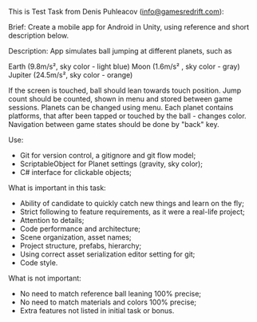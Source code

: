 This is Test Task from Denis Puhleacov (info@gamesredrift.com):

Brief:
Create a mobile app for Android in Unity, using reference and short description below. 

Description: 
App simulates ball jumping at different planets, such as

Earth (9.8m/s², sky color - light blue)
Moon (1.6m/s² , sky color - gray)
Jupiter (24.5m/s², sky color - orange)

If the screen is touched, ball should lean towards touch position. Jump count should be counted, shown in menu and stored between game sessions. Planets can be changed using menu. Each planet contains platforms, that after been tapped or touched by the ball - changes color. Navigation between game states should be done by "back" key.

Use:

- Git for version control, a gitignore and git flow model;
- ScriptableObject for Planet settings (gravity, sky color);
- C# interface for clickable objects;

What is important in this task:

- Ability of candidate to quickly catch new things and learn on the fly;
- Strict following to feature requirements, as it were a real-life project;
- Attention to details;
- Code performance and architecture;
- Scene organization, asset names;
- Project structure, prefabs, hierarchy;
- Using correct asset serialization editor setting for git;
- Code style.

What is not important:

- No need to match reference ball leaning 100% precise;
- No need to match materials and colors 100% precise;
- Extra features not listed in initial task or bonus.
